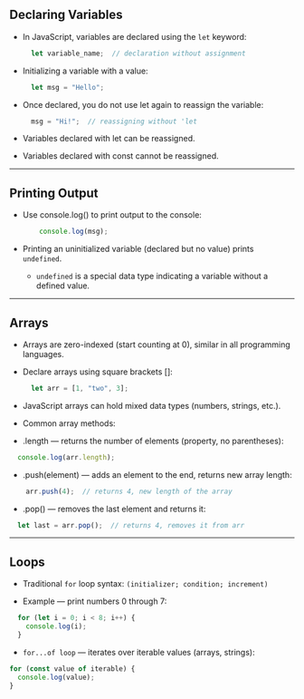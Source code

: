 ## Declaring Variables

- In JavaScript, variables are declared using the `let` keyword:

  ```javascript
    let variable_name;  // declaration without assignment
  ```

- Initializing a variable with a value:

  ```javascript
    let msg = "Hello";
  ```
- Once declared, you do not use let again to reassign the variable:

  ```javascript
    msg = "Hi!";  // reassigning without 'let
  ```

- Variables declared with let can be reassigned.

- Variables declared with const cannot be reassigned.

---

## Printing Output

- Use console.log() to print output to the console:

  ```javascript
  	  console.log(msg);
  ```

- Printing an uninitialized variable (declared but no value) prints `undefined`.

  - `undefined` is a special data type indicating a variable without a defined value.

---

## Arrays

- Arrays are zero-indexed (start counting at 0), similar in all programming languages.

- Declare arrays using square brackets []:

  ```javascript
    let arr = [1, "two", 3];
  ```
- JavaScript arrays can hold mixed data types (numbers, strings, etc.).

- Common array methods:

 - .length — returns the number of elements (property, no parentheses):
  ```javascript
    console.log(arr.length);
  ```

- .push(element) — adds an element to the end, returns new array length:
```javascript
    arr.push(4);  // returns 4, new length of the array
```

- .pop() — removes the last element and returns it:
```javascript
  let last = arr.pop();  // returns 4, removes it from arr
```

---

## Loops

- Traditional `for` loop syntax: `(initializer; condition; increment)`

- Example — print numbers 0 through 7:
```javascript
  for (let i = 0; i < 8; i++) {
    console.log(i);
  }
```

- `for...of loop` — iterates over iterable values (arrays, strings):
```javascript
for (const value of iterable) {
  console.log(value);
}
```
